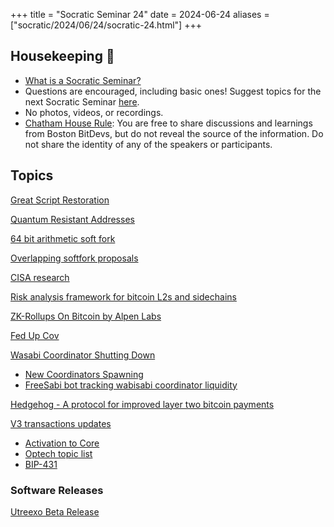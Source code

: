 +++
title = "Socratic Seminar 24"
date = 2024-06-24
aliases = ["socratic/2024/06/24/socratic-24.html"]
+++

## Housekeeping 🧹

- [What is a Socratic Seminar?](https://bitdevs.org/about#socratic-seminars)
- Questions are encouraged, including basic ones! Suggest topics for the next Socratic Seminar [here](https://github.com/0xBEEFCAF3/bostonbitdevs/issues/new).
- No photos, videos, or recordings.
- [Chatham House Rule](https://www.chathamhouse.org/about-us/chatham-house-rule): You are free to share discussions and learnings from Boston BitDevs, but do not reveal the source of the information. Do not share the identity of any of the speakers or participants.

## Topics

[Great Script Restoration](https://github.com/rustyrussell/bips/blob/guilt/varops/bip-unknown-var-budget-script.mediawiki)

[Quantum Resistant Addresses](https://github.com/cryptoquick/bips/blob/p2qrh/bip-p2qrh.mediawiki)

[64 bit arithmetic soft fork](https://delvingbitcoin.org/t/64-bit-arithmetic-soft-fork/397/49)

[Overlapping softfork proposals](https://delvingbitcoin.org/t/64-bit-arithmetic-soft-fork/397/49)

[CISA research](https://cisaresearch.org/)

[Risk analysis framework for bitcoin L2s and sidechains](https://delvingbitcoin.org/t/proposed-risk-framework-for-bitcoin-l2s-and-sidechains/933)

[ZK-Rollups On Bitcoin by Alpen Labs](https://github.com/alpenlabs/Technical-Whitepaper/blob/main/whitepaper_v085.pdf)

[Fed Up Cov](https://rubin.io/bitcoin/2024/05/29/fed-up-covenants/)

[Wasabi Coordinator Shutting Down](https://x.com/wasabiwallet/status/1786083838415769673)

- [New Coordinators Spawning](https://x.com/nopara73/status/1797232582003691699)
- [FreeSabi bot tracking wabisabi coordinator liquidity](https://x.com/FreeSabiBot)

[Hedgehog - A protocol for improved layer two bitcoin payments](https://github.com/supertestnet/hedgehog)

[V3 transactions updates](https://lists.linuxfoundation.org/pipermail/bitcoin-dev/2022-September/020937.html)

- [Activation to Core](https://github.com/bitcoin/bitcoin/pull/29496)
- [Optech topic list](https://bitcoinops.org/en/topics/version-3-transaction-relay/)
- [BIP-431](https://github.com/bitcoin/bips/blob/master/bip-0431.mediawiki)

### Software Releases

[Utreexo Beta Release](https://groups.google.com/g/bitcoindev/c/5GyV9af9lv4)
